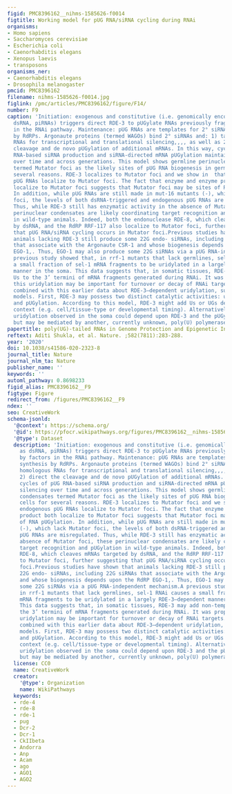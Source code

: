 ```yaml
---
figid: PMC8396162__nihms-1585626-f0014
figtitle: Working model for pUG RNA/siRNA cycling during RNAi
organisms:
- Homo sapiens
- Saccharomyces cerevisiae
- Escherichia coli
- Caenorhabditis elegans
- Xenopus laevis
- transposons
organisms_ner:
- Caenorhabditis elegans
- Drosophila melanogaster
pmcid: PMC8396162
filename: nihms-1585626-f0014.jpg
figlink: /pmc/articles/PMC8396162/figure/F14/
number: F9
caption: 'Initiation: exogenous and constitutive (i.e. genomically encoded such as
  dsRNA, piRNAs) triggers direct RDE-3 to pUGylate RNAs previously fragmented by factors
  in the RNAi pathway. Maintenance: pUG RNAs are templates for 2° siRNA synthesis
  by RdRPs. Argonaute proteins (termed WAGOs) bind 2° siRNAs and: 1) target homologous
  RNAs for transcriptional and translational silencing,,,, as well as 2) direct the
  cleavage and de novo pUGylation of additional mRNAs. In this way, cycles of pUG
  RNA-based siRNA production and siRNA-directed mRNA pUGylation maintain silencing
  over time and across generations. This model shows germline perinuclear condensates
  termed Mutator foci as the likely sites of pUG RNA biogenesis in germ cells for
  several reasons. RDE-3 localizes to Mutator foci and we show in  that endogenous
  pUG RNAs localize to Mutator foci. The fact that enzyme and enzyme product both
  localize to Mutator foci suggests that Mutator foci may be sites of RNA pUGylation.
  In addition, while pUG RNAs are still made in mut-16 mutants (-), which lack Mutator
  foci, the levels of both dsRNA-triggered and endogenous pUG RNAs are misregulated.
  Thus, while RDE-3 still has enzymatic activity in the absence of Mutator foci, these
  perinuclear condensates are likely coordinating target recognition and pUGylation
  in wild-type animals. Indeed, both the endonuclease RDE-8, which cleaves mRNAs targeted
  by dsRNA, and the RdRP RRF-117 also localize to Mutator foci, further suggesting
  that pUG RNA/siRNA cycling occurs in Mutator foci.Previous studies have shown that
  animals lacking RDE-3 still produce some 22G endo- siRNAs, including 22G siRNAs
  that associate with the Argonaute CSR-1 and whose biogenesis depends upon the RdRP
  EGO-1,. Thus, EGO-1 may also produce some 22G siRNAs via a pUG RNA-independent mechanism.A
  previous study showed that, in rrf-1 mutants that lack germlines, sel-1 RNAi causes
  a small fraction of sel-1 mRNA fragments to be uridylated in a largely RDE-3–dependent
  manner in the soma. This data suggests that, in somatic tissues, RDE-3 may add non-templated
  Us to the 3’ termini of mRNA fragments generated during RNAi. It was proposed that
  this uridylation may be important for turnover or decay of RNAi targets. Our work,
  combined with this earlier data about RDE-3–dependent uridylation, suggests two
  models. First, RDE-3 may possess two distinct catalytic activities: uridylation
  and pUGylation. According to this model, RDE-3 might add Us or UGs depending on
  context (e.g. cell/tissue-type or developmental timing). Alternatively, the mRNA
  uridylation observed in the soma could depend upon RDE-3 and the pUGylation system,
  but may be mediated by another, currently unknown, poly(U) polymerase.'
papertitle: poly(UG)-tailed RNAs in Genome Protection and Epigenetic Inheritance.
reftext: Aditi Shukla, et al. Nature. ;582(7811):283-288.
year: '2020'
doi: 10.1038/s41586-020-2323-8
journal_title: Nature
journal_nlm_ta: Nature
publisher_name: ''
keywords: ''
automl_pathway: 0.8698233
figid_alias: PMC8396162__F9
figtype: Figure
redirect_from: /figures/PMC8396162__F9
ndex: ''
seo: CreativeWork
schema-jsonld:
  '@context': https://schema.org/
  '@id': https://pfocr.wikipathways.org/figures/PMC8396162__nihms-1585626-f0014.html
  '@type': Dataset
  description: 'Initiation: exogenous and constitutive (i.e. genomically encoded such
    as dsRNA, piRNAs) triggers direct RDE-3 to pUGylate RNAs previously fragmented
    by factors in the RNAi pathway. Maintenance: pUG RNAs are templates for 2° siRNA
    synthesis by RdRPs. Argonaute proteins (termed WAGOs) bind 2° siRNAs and: 1) target
    homologous RNAs for transcriptional and translational silencing,,,, as well as
    2) direct the cleavage and de novo pUGylation of additional mRNAs. In this way,
    cycles of pUG RNA-based siRNA production and siRNA-directed mRNA pUGylation maintain
    silencing over time and across generations. This model shows germline perinuclear
    condensates termed Mutator foci as the likely sites of pUG RNA biogenesis in germ
    cells for several reasons. RDE-3 localizes to Mutator foci and we show in  that
    endogenous pUG RNAs localize to Mutator foci. The fact that enzyme and enzyme
    product both localize to Mutator foci suggests that Mutator foci may be sites
    of RNA pUGylation. In addition, while pUG RNAs are still made in mut-16 mutants
    (-), which lack Mutator foci, the levels of both dsRNA-triggered and endogenous
    pUG RNAs are misregulated. Thus, while RDE-3 still has enzymatic activity in the
    absence of Mutator foci, these perinuclear condensates are likely coordinating
    target recognition and pUGylation in wild-type animals. Indeed, both the endonuclease
    RDE-8, which cleaves mRNAs targeted by dsRNA, and the RdRP RRF-117 also localize
    to Mutator foci, further suggesting that pUG RNA/siRNA cycling occurs in Mutator
    foci.Previous studies have shown that animals lacking RDE-3 still produce some
    22G endo- siRNAs, including 22G siRNAs that associate with the Argonaute CSR-1
    and whose biogenesis depends upon the RdRP EGO-1,. Thus, EGO-1 may also produce
    some 22G siRNAs via a pUG RNA-independent mechanism.A previous study showed that,
    in rrf-1 mutants that lack germlines, sel-1 RNAi causes a small fraction of sel-1
    mRNA fragments to be uridylated in a largely RDE-3–dependent manner in the soma.
    This data suggests that, in somatic tissues, RDE-3 may add non-templated Us to
    the 3’ termini of mRNA fragments generated during RNAi. It was proposed that this
    uridylation may be important for turnover or decay of RNAi targets. Our work,
    combined with this earlier data about RDE-3–dependent uridylation, suggests two
    models. First, RDE-3 may possess two distinct catalytic activities: uridylation
    and pUGylation. According to this model, RDE-3 might add Us or UGs depending on
    context (e.g. cell/tissue-type or developmental timing). Alternatively, the mRNA
    uridylation observed in the soma could depend upon RDE-3 and the pUGylation system,
    but may be mediated by another, currently unknown, poly(U) polymerase.'
  license: CC0
  name: CreativeWork
  creator:
    '@type': Organization
    name: WikiPathways
  keywords:
  - rde-4
  - rde-8
  - rde-1
  - pug
  - Dcr-2
  - Dcr-1
  - CkIIbeta
  - Andorra
  - Anp
  - Acam
  - ago
  - AGO1
  - AGO2
---
```

